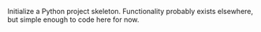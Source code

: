 Initialize a Python project skeleton. Functionality probably exists elsewhere, but simple enough to code here for now.